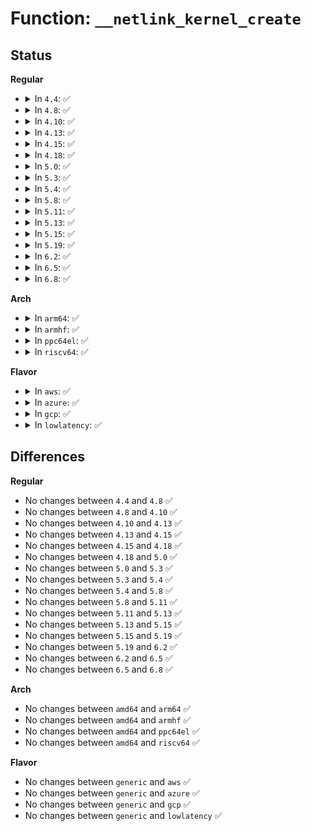 # Function: <code>__netlink_kernel_create</code>

## Status
<b>Regular</b>
<ul>
<li>
<details>
<summary>In <code>4.4</code>: ✅</summary>

```c
struct sock *__netlink_kernel_create(struct net *net, int unit, struct module *module, struct netlink_kernel_cfg *cfg);
```

**Collision:** Unique Global

**Inline:** No

**Transformation:** False

**Instances:**

```
In net/netlink/af_netlink.c (ffffffff8174d300)
Location: net/netlink/af_netlink.c:2619
Inline: False
Direct callers:
  - kernel/audit.c:audit_net_init
  - security/selinux/netlink.c:selnl_init
  - lib/kobject_uevent.c:uevent_net_init
  - drivers/scsi/scsi_netlink.c:scsi_netlink_init
  - net/core/rtnetlink.c:rtnetlink_net_init
  - net/core/sock_diag.c:diag_net_init
  - net/netlink/genetlink.c:genl_pernet_init
```
**Symbols:**

```
ffffffff8174d300-ffffffff8174d559: __netlink_kernel_create (STB_GLOBAL)
```
</details>
</li>
<li>
<details>
<summary>In <code>4.8</code>: ✅</summary>

```c
struct sock *__netlink_kernel_create(struct net *net, int unit, struct module *module, struct netlink_kernel_cfg *cfg);
```

**Collision:** Unique Global

**Inline:** No

**Transformation:** False

**Instances:**

```
In net/netlink/af_netlink.c (ffffffff817b96f0)
Location: net/netlink/af_netlink.c:1894
Inline: False
Direct callers:
  - kernel/audit.c:audit_net_init
  - security/selinux/netlink.c:selnl_init
  - lib/kobject_uevent.c:uevent_net_init
  - drivers/scsi/scsi_netlink.c:scsi_netlink_init
  - net/core/rtnetlink.c:rtnetlink_net_init
  - net/core/sock_diag.c:diag_net_init
  - net/netlink/genetlink.c:genl_pernet_init
```
**Symbols:**

```
ffffffff817b96f0-ffffffff817b9960: __netlink_kernel_create (STB_GLOBAL)
```
</details>
</li>
<li>
<details>
<summary>In <code>4.10</code>: ✅</summary>

```c
struct sock *__netlink_kernel_create(struct net *net, int unit, struct module *module, struct netlink_kernel_cfg *cfg);
```

**Collision:** Unique Global

**Inline:** No

**Transformation:** False

**Instances:**

```
In net/netlink/af_netlink.c (ffffffff817e9090)
Location: net/netlink/af_netlink.c:1911
Inline: False
Direct callers:
  - kernel/audit.c:audit_net_init
  - security/selinux/netlink.c:selnl_init
  - lib/kobject_uevent.c:uevent_net_init
  - drivers/scsi/scsi_netlink.c:scsi_netlink_init
  - net/core/rtnetlink.c:rtnetlink_net_init
  - net/core/sock_diag.c:diag_net_init
  - net/netlink/genetlink.c:genl_pernet_init
```
**Symbols:**

```
ffffffff817e9090-ffffffff817e9300: __netlink_kernel_create (STB_GLOBAL)
```
</details>
</li>
<li>
<details>
<summary>In <code>4.13</code>: ✅</summary>

```c
struct sock *__netlink_kernel_create(struct net *net, int unit, struct module *module, struct netlink_kernel_cfg *cfg);
```

**Collision:** Unique Global

**Inline:** No

**Transformation:** False

**Instances:**

```
In net/netlink/af_netlink.c (ffffffff81808d80)
Location: net/netlink/af_netlink.c:1962
Inline: False
Direct callers:
  - kernel/audit.c:audit_net_init
  - security/selinux/netlink.c:selnl_init
  - drivers/scsi/scsi_netlink.c:scsi_netlink_init
  - net/core/rtnetlink.c:rtnetlink_net_init
  - net/core/sock_diag.c:diag_net_init
  - net/netlink/genetlink.c:genl_pernet_init
  - lib/kobject_uevent.c:uevent_net_init
```
**Symbols:**

```
ffffffff81808d80-ffffffff81808fdf: __netlink_kernel_create (STB_GLOBAL)
```
</details>
</li>
<li>
<details>
<summary>In <code>4.15</code>: ✅</summary>

```c
struct sock *__netlink_kernel_create(struct net *net, int unit, struct module *module, struct netlink_kernel_cfg *cfg);
```

**Collision:** Unique Global

**Inline:** No

**Transformation:** False

**Instances:**

```
In net/netlink/af_netlink.c (ffffffff81887c50)
Location: net/netlink/af_netlink.c:1975
Inline: False
Direct callers:
  - kernel/audit.c:audit_net_init
  - security/selinux/netlink.c:selnl_init
  - drivers/scsi/scsi_netlink.c:scsi_netlink_init
  - net/core/rtnetlink.c:rtnetlink_net_init
  - net/core/sock_diag.c:diag_net_init
  - net/netlink/genetlink.c:genl_pernet_init
  - lib/kobject_uevent.c:uevent_net_init
```
**Symbols:**

```
ffffffff81887c50-ffffffff81887eaf: __netlink_kernel_create (STB_GLOBAL)
```
</details>
</li>
<li>
<details>
<summary>In <code>4.18</code>: ✅</summary>

```c
struct sock *__netlink_kernel_create(struct net *net, int unit, struct module *module, struct netlink_kernel_cfg *cfg);
```

**Collision:** Unique Global

**Inline:** No

**Transformation:** False

**Instances:**

```
In net/netlink/af_netlink.c (ffffffff818db640)
Location: net/netlink/af_netlink.c:2016
Inline: False
Direct callers:
  - kernel/audit.c:audit_net_init
  - security/selinux/netlink.c:selnl_init
  - drivers/scsi/scsi_netlink.c:scsi_netlink_init
  - net/core/rtnetlink.c:rtnetlink_net_init
  - net/core/sock_diag.c:diag_net_init
  - net/netlink/genetlink.c:genl_pernet_init
  - lib/kobject_uevent.c:uevent_net_init
```
**Symbols:**

```
ffffffff818db640-ffffffff818db89f: __netlink_kernel_create (STB_GLOBAL)
```
</details>
</li>
<li>
<details>
<summary>In <code>5.0</code>: ✅</summary>

```c
struct sock *__netlink_kernel_create(struct net *net, int unit, struct module *module, struct netlink_kernel_cfg *cfg);
```

**Collision:** Unique Global

**Inline:** No

**Transformation:** False

**Instances:**

```
In net/netlink/af_netlink.c (ffffffff81907f40)
Location: net/netlink/af_netlink.c:2025
Inline: False
Direct callers:
  - kernel/audit.c:audit_net_init
  - security/selinux/netlink.c:selnl_init
  - drivers/scsi/scsi_netlink.c:scsi_netlink_init
  - net/core/rtnetlink.c:rtnetlink_net_init
  - net/core/sock_diag.c:diag_net_init
  - net/netlink/genetlink.c:genl_pernet_init
  - lib/kobject_uevent.c:uevent_net_init
```
**Symbols:**

```
ffffffff81907f40-ffffffff819081d3: __netlink_kernel_create (STB_GLOBAL)
```
</details>
</li>
<li>
<details>
<summary>In <code>5.3</code>: ✅</summary>

```c
struct sock *__netlink_kernel_create(struct net *net, int unit, struct module *module, struct netlink_kernel_cfg *cfg);
```

**Collision:** Unique Global

**Inline:** No

**Transformation:** False

**Instances:**

```
In net/netlink/af_netlink.c (ffffffff81969220)
Location: net/netlink/af_netlink.c:2025
Inline: False
Direct callers:
  - kernel/audit.c:audit_net_init
  - security/selinux/netlink.c:selnl_init
  - drivers/scsi/scsi_netlink.c:scsi_netlink_init
  - net/core/rtnetlink.c:rtnetlink_net_init
  - net/core/sock_diag.c:diag_net_init
  - net/netlink/genetlink.c:genl_pernet_init
  - lib/kobject_uevent.c:uevent_net_init
```
**Symbols:**

```
ffffffff81969220-ffffffff81969483: __netlink_kernel_create (STB_GLOBAL)
```
</details>
</li>
<li>
<details>
<summary>In <code>5.4</code>: ✅</summary>

```c
struct sock *__netlink_kernel_create(struct net *net, int unit, struct module *module, struct netlink_kernel_cfg *cfg);
```

**Collision:** Unique Global

**Inline:** No

**Transformation:** False

**Instances:**

```
In net/netlink/af_netlink.c (ffffffff8199fcc0)
Location: net/netlink/af_netlink.c:2026
Inline: False
Direct callers:
  - kernel/audit.c:audit_net_init
  - security/selinux/netlink.c:selnl_init
  - drivers/scsi/scsi_netlink.c:scsi_netlink_init
  - net/core/rtnetlink.c:rtnetlink_net_init
  - net/core/sock_diag.c:diag_net_init
  - net/netlink/genetlink.c:genl_pernet_init
  - lib/kobject_uevent.c:uevent_net_init
```
**Symbols:**

```
ffffffff8199fcc0-ffffffff8199ff23: __netlink_kernel_create (STB_GLOBAL)
```
</details>
</li>
<li>
<details>
<summary>In <code>5.8</code>: ✅</summary>

```c
struct sock *__netlink_kernel_create(struct net *net, int unit, struct module *module, struct netlink_kernel_cfg *cfg);
```

**Collision:** Unique Global

**Inline:** No

**Transformation:** False

**Instances:**

```
In net/netlink/af_netlink.c (ffffffff81a79440)
Location: net/netlink/af_netlink.c:2026
Inline: False
Direct callers:
  - kernel/audit.c:audit_net_init
  - security/selinux/netlink.c:selnl_init
  - lib/kobject_uevent.c:uevent_net_init
  - drivers/connector/connector.c:cn_init
  - drivers/scsi/scsi_netlink.c:scsi_netlink_init
  - net/core/rtnetlink.c:rtnetlink_net_init
  - net/core/sock_diag.c:diag_net_init
  - net/netlink/genetlink.c:genl_pernet_init
```
**Symbols:**

```
ffffffff81a79440-ffffffff81a796ab: __netlink_kernel_create (STB_GLOBAL)
```
</details>
</li>
<li>
<details>
<summary>In <code>5.11</code>: ✅</summary>

```c
struct sock *__netlink_kernel_create(struct net *net, int unit, struct module *module, struct netlink_kernel_cfg *cfg);
```

**Collision:** Unique Global

**Inline:** No

**Transformation:** False

**Instances:**

```
In net/netlink/af_netlink.c (ffffffff81a82250)
Location: net/netlink/af_netlink.c:2027
Inline: False
Direct callers:
  - kernel/audit.c:audit_net_init
  - security/selinux/netlink.c:selnl_init
  - lib/kobject_uevent.c:uevent_net_init
  - drivers/connector/connector.c:cn_init
  - drivers/scsi/scsi_netlink.c:scsi_netlink_init
  - net/core/rtnetlink.c:rtnetlink_net_init
  - net/core/sock_diag.c:diag_net_init
  - net/netlink/genetlink.c:genl_pernet_init
```
**Symbols:**

```
ffffffff81a82250-ffffffff81a824bb: __netlink_kernel_create (STB_GLOBAL)
```
</details>
</li>
<li>
<details>
<summary>In <code>5.13</code>: ✅</summary>

```c
struct sock *__netlink_kernel_create(struct net *net, int unit, struct module *module, struct netlink_kernel_cfg *cfg);
```

**Collision:** Unique Global

**Inline:** No

**Transformation:** False

**Instances:**

```
In net/netlink/af_netlink.c (ffffffff81a6b330)
Location: net/netlink/af_netlink.c:2037
Inline: False
Direct callers:
  - kernel/audit.c:audit_net_init
  - security/selinux/netlink.c:selnl_init
  - lib/kobject_uevent.c:uevent_net_init
  - drivers/connector/connector.c:cn_init
  - drivers/scsi/scsi_netlink.c:scsi_netlink_init
  - net/core/rtnetlink.c:rtnetlink_net_init
  - net/core/sock_diag.c:diag_net_init
  - net/netlink/genetlink.c:genl_pernet_init
```
**Symbols:**

```
ffffffff81a6b330-ffffffff81a6b59c: __netlink_kernel_create (STB_GLOBAL)
```
</details>
</li>
<li>
<details>
<summary>In <code>5.15</code>: ✅</summary>

```c
struct sock *__netlink_kernel_create(struct net *net, int unit, struct module *module, struct netlink_kernel_cfg *cfg);
```

**Collision:** Unique Global

**Inline:** No

**Transformation:** False

**Instances:**

```
In net/netlink/af_netlink.c (ffffffff81b24960)
Location: net/netlink/af_netlink.c:2048
Inline: False
Direct callers:
  - kernel/audit.c:audit_net_init
  - security/selinux/netlink.c:selnl_init
  - lib/kobject_uevent.c:uevent_net_init
  - drivers/connector/connector.c:cn_init
  - drivers/scsi/scsi_netlink.c:scsi_netlink_init
  - net/core/rtnetlink.c:rtnetlink_net_init
  - net/core/sock_diag.c:diag_net_init
  - net/netlink/genetlink.c:genl_pernet_init
```
**Symbols:**

```
ffffffff81b24960-ffffffff81b24bcc: __netlink_kernel_create (STB_GLOBAL)
```
</details>
</li>
<li>
<details>
<summary>In <code>5.19</code>: ✅</summary>

```c
struct sock *__netlink_kernel_create(struct net *net, int unit, struct module *module, struct netlink_kernel_cfg *cfg);
```

**Collision:** Unique Global

**Inline:** No

**Transformation:** False

**Instances:**

```
In net/netlink/af_netlink.c (ffffffff81cac3b0)
Location: net/netlink/af_netlink.c:2027
Inline: False
Direct callers:
  - kernel/audit.c:audit_net_init
  - security/selinux/netlink.c:selnl_init
  - lib/kobject_uevent.c:uevent_net_init
  - drivers/connector/connector.c:cn_init
  - drivers/scsi/scsi_netlink.c:scsi_netlink_init
  - net/core/rtnetlink.c:rtnetlink_net_init
  - net/core/sock_diag.c:diag_net_init
  - net/netlink/genetlink.c:genl_pernet_init
```
**Symbols:**

```
ffffffff81cac3b0-ffffffff81cac668: __netlink_kernel_create (STB_GLOBAL)
```
</details>
</li>
<li>
<details>
<summary>In <code>6.2</code>: ✅</summary>

```c
struct sock *__netlink_kernel_create(struct net *net, int unit, struct module *module, struct netlink_kernel_cfg *cfg);
```

**Collision:** Unique Global

**Inline:** No

**Transformation:** False

**Instances:**

```
In net/netlink/af_netlink.c (ffffffff81e69fa0)
Location: net/netlink/af_netlink.c:2048
Inline: False
Direct callers:
  - kernel/audit.c:audit_net_init
  - security/selinux/netlink.c:selnl_init
  - drivers/connector/connector.c:cn_init
  - drivers/scsi/scsi_netlink.c:scsi_netlink_init
  - net/core/rtnetlink.c:rtnetlink_net_init
  - net/core/sock_diag.c:diag_net_init
  - net/netlink/genetlink.c:genl_pernet_init
  - lib/kobject_uevent.c:uevent_net_init
```
**Symbols:**

```
ffffffff81e69fa0-ffffffff81e6a258: __netlink_kernel_create (STB_GLOBAL)
```
</details>
</li>
<li>
<details>
<summary>In <code>6.5</code>: ✅</summary>

```c
struct sock *__netlink_kernel_create(struct net *net, int unit, struct module *module, struct netlink_kernel_cfg *cfg);
```

**Collision:** Unique Global

**Inline:** No

**Transformation:** False

**Instances:**

```
In net/netlink/af_netlink.c (ffffffff81ec5f70)
Location: net/netlink/af_netlink.c:2021
Inline: False
Direct callers:
  - kernel/audit.c:audit_net_init
  - security/selinux/netlink.c:selnl_init
  - drivers/connector/connector.c:cn_init
  - drivers/scsi/scsi_netlink.c:scsi_netlink_init
  - net/core/rtnetlink.c:rtnetlink_net_init
  - net/core/sock_diag.c:diag_net_init
  - net/netlink/genetlink.c:genl_pernet_init
  - lib/kobject_uevent.c:uevent_net_init
```
**Symbols:**

```
ffffffff81ec5f70-ffffffff81ec621c: __netlink_kernel_create (STB_GLOBAL)
```
</details>
</li>
<li>
<details>
<summary>In <code>6.8</code>: ✅</summary>

```c
struct sock *__netlink_kernel_create(struct net *net, int unit, struct module *module, struct netlink_kernel_cfg *cfg);
```

**Collision:** Unique Global

**Inline:** No

**Transformation:** False

**Instances:**

```
In net/netlink/af_netlink.c (ffffffff81f891d0)
Location: net/netlink/af_netlink.c:2015
Inline: False
Direct callers:
  - kernel/audit.c:audit_net_init
  - security/selinux/netlink.c:selnl_init
  - drivers/connector/connector.c:cn_init
  - drivers/scsi/scsi_netlink.c:scsi_netlink_init
  - net/core/rtnetlink.c:rtnetlink_net_init
  - net/core/sock_diag.c:diag_net_init
  - net/netlink/genetlink.c:genl_pernet_init
  - lib/kobject_uevent.c:uevent_net_init
```
**Symbols:**

```
ffffffff81f891d0-ffffffff81f89484: __netlink_kernel_create (STB_GLOBAL)
```
</details>
</li>
</ul>
<b>Arch</b>
<ul>
<li>
<details>
<summary>In <code>arm64</code>: ✅</summary>

```c
struct sock *__netlink_kernel_create(struct net *net, int unit, struct module *module, struct netlink_kernel_cfg *cfg);
```

**Collision:** Unique Global

**Inline:** No

**Transformation:** False

**Instances:**

```
In net/netlink/af_netlink.c (ffff800010c4e188)
Location: net/netlink/af_netlink.c:2026
Inline: False
Direct callers:
  - kernel/audit.c:audit_net_init
  - security/selinux/netlink.c:selnl_init
  - drivers/scsi/scsi_netlink.c:scsi_netlink_init
  - net/core/rtnetlink.c:rtnetlink_net_init
  - net/core/sock_diag.c:diag_net_init
  - net/netlink/genetlink.c:genl_pernet_init
  - lib/kobject_uevent.c:uevent_net_init
```
**Symbols:**

```
ffff800010c4e188-ffff800010c4e3e0: __netlink_kernel_create (STB_GLOBAL)
```
</details>
</li>
<li>
<details>
<summary>In <code>armhf</code>: ✅</summary>

```c
struct sock *__netlink_kernel_create(struct net *net, int unit, struct module *module, struct netlink_kernel_cfg *cfg);
```

**Collision:** Unique Global

**Inline:** No

**Transformation:** False

**Instances:**

```
In net/netlink/af_netlink.c (c0d5e3e4)
Location: net/netlink/af_netlink.c:2026
Inline: False
Direct callers:
  - kernel/audit.c:audit_net_init
  - security/selinux/netlink.c:selnl_init
  - drivers/scsi/scsi_netlink.c:scsi_netlink_init
  - net/core/rtnetlink.c:rtnetlink_net_init
  - net/core/sock_diag.c:diag_net_init
  - net/netlink/genetlink.c:genl_pernet_init
  - lib/kobject_uevent.c:uevent_net_init
```
**Symbols:**

```
c0d5e3e4-c0d5e634: __netlink_kernel_create (STB_GLOBAL)
```
</details>
</li>
<li>
<details>
<summary>In <code>ppc64el</code>: ✅</summary>

```c
struct sock *__netlink_kernel_create(struct net *net, int unit, struct module *module, struct netlink_kernel_cfg *cfg);
```

**Collision:** Unique Global

**Inline:** No

**Transformation:** False

**Instances:**

```
In net/netlink/af_netlink.c (c000000000d4c530)
Location: net/netlink/af_netlink.c:2026
Inline: False
Direct callers:
  - kernel/audit.c:audit_net_init
  - security/selinux/netlink.c:selnl_init
  - drivers/scsi/scsi_netlink.c:scsi_netlink_init
  - net/core/rtnetlink.c:rtnetlink_net_init
  - net/core/sock_diag.c:diag_net_init
  - net/netlink/genetlink.c:genl_pernet_init
  - lib/kobject_uevent.c:uevent_net_init
```
**Symbols:**

```
c000000000d4c530-c000000000d4c864: __netlink_kernel_create (STB_GLOBAL)
```
</details>
</li>
<li>
<details>
<summary>In <code>riscv64</code>: ✅</summary>

```c
struct sock *__netlink_kernel_create(struct net *net, int unit, struct module *module, struct netlink_kernel_cfg *cfg);
```

**Collision:** Unique Global

**Inline:** No

**Transformation:** False

**Instances:**

```
In net/netlink/af_netlink.c (ffffffe0007ba2ea)
Location: net/netlink/af_netlink.c:2026
Inline: False
Direct callers:
  - kernel/audit.c:audit_net_init
  - security/selinux/netlink.c:selnl_init
  - drivers/scsi/scsi_netlink.c:scsi_netlink_init
  - net/core/rtnetlink.c:rtnetlink_net_init
  - net/core/sock_diag.c:diag_net_init
  - net/netlink/genetlink.c:genl_pernet_init
  - lib/kobject_uevent.c:uevent_net_init
```
**Symbols:**

```
ffffffe0007ba2ea-ffffffe0007ba4e2: __netlink_kernel_create (STB_GLOBAL)
```
</details>
</li>
</ul>
<b>Flavor</b>
<ul>
<li>
<details>
<summary>In <code>aws</code>: ✅</summary>

```c
struct sock *__netlink_kernel_create(struct net *net, int unit, struct module *module, struct netlink_kernel_cfg *cfg);
```

**Collision:** Unique Global

**Inline:** No

**Transformation:** False

**Instances:**

```
In net/netlink/af_netlink.c (ffffffff8193fb30)
Location: net/netlink/af_netlink.c:2026
Inline: False
Direct callers:
  - kernel/audit.c:audit_net_init
  - security/selinux/netlink.c:selnl_init
  - drivers/scsi/scsi_netlink.c:scsi_netlink_init
  - net/core/rtnetlink.c:rtnetlink_net_init
  - net/core/sock_diag.c:diag_net_init
  - net/netlink/genetlink.c:genl_pernet_init
  - lib/kobject_uevent.c:uevent_net_init
```
**Symbols:**

```
ffffffff8193fb30-ffffffff8193fd93: __netlink_kernel_create (STB_GLOBAL)
```
</details>
</li>
<li>
<details>
<summary>In <code>azure</code>: ✅</summary>

```c
struct sock *__netlink_kernel_create(struct net *net, int unit, struct module *module, struct netlink_kernel_cfg *cfg);
```

**Collision:** Unique Global

**Inline:** No

**Transformation:** False

**Instances:**

```
In net/netlink/af_netlink.c (ffffffff818f9620)
Location: net/netlink/af_netlink.c:2026
Inline: False
Direct callers:
  - kernel/audit.c:audit_net_init
  - security/selinux/netlink.c:selnl_init
  - drivers/scsi/scsi_netlink.c:scsi_netlink_init
  - net/core/rtnetlink.c:rtnetlink_net_init
  - net/core/sock_diag.c:diag_net_init
  - net/netlink/genetlink.c:genl_pernet_init
  - lib/kobject_uevent.c:uevent_net_init
```
**Symbols:**

```
ffffffff818f9620-ffffffff818f9883: __netlink_kernel_create (STB_GLOBAL)
```
</details>
</li>
<li>
<details>
<summary>In <code>gcp</code>: ✅</summary>

```c
struct sock *__netlink_kernel_create(struct net *net, int unit, struct module *module, struct netlink_kernel_cfg *cfg);
```

**Collision:** Unique Global

**Inline:** No

**Transformation:** False

**Instances:**

```
In net/netlink/af_netlink.c (ffffffff81990cc0)
Location: net/netlink/af_netlink.c:2026
Inline: False
Direct callers:
  - kernel/audit.c:audit_net_init
  - security/selinux/netlink.c:selnl_init
  - drivers/scsi/scsi_netlink.c:scsi_netlink_init
  - net/core/rtnetlink.c:rtnetlink_net_init
  - net/core/sock_diag.c:diag_net_init
  - net/netlink/genetlink.c:genl_pernet_init
  - net/netfilter/nfnetlink.c:nfnetlink_net_init
  - lib/kobject_uevent.c:uevent_net_init
```
**Symbols:**

```
ffffffff81990cc0-ffffffff81990f23: __netlink_kernel_create (STB_GLOBAL)
```
</details>
</li>
<li>
<details>
<summary>In <code>lowlatency</code>: ✅</summary>

```c
struct sock *__netlink_kernel_create(struct net *net, int unit, struct module *module, struct netlink_kernel_cfg *cfg);
```

**Collision:** Unique Global

**Inline:** No

**Transformation:** False

**Instances:**

```
In net/netlink/af_netlink.c (ffffffff819b3740)
Location: net/netlink/af_netlink.c:2026
Inline: False
Direct callers:
  - kernel/audit.c:audit_net_init
  - security/selinux/netlink.c:selnl_init
  - drivers/scsi/scsi_netlink.c:scsi_netlink_init
  - net/core/rtnetlink.c:rtnetlink_net_init
  - net/core/sock_diag.c:diag_net_init
  - net/netlink/genetlink.c:genl_pernet_init
  - lib/kobject_uevent.c:uevent_net_init
```
**Symbols:**

```
ffffffff819b3740-ffffffff819b39a3: __netlink_kernel_create (STB_GLOBAL)
```
</details>
</li>
</ul>

## Differences
<b>Regular</b>
<ul>
<li>
No changes between <code>4.4</code> and <code>4.8</code> ✅
</li>
<li>
No changes between <code>4.8</code> and <code>4.10</code> ✅
</li>
<li>
No changes between <code>4.10</code> and <code>4.13</code> ✅
</li>
<li>
No changes between <code>4.13</code> and <code>4.15</code> ✅
</li>
<li>
No changes between <code>4.15</code> and <code>4.18</code> ✅
</li>
<li>
No changes between <code>4.18</code> and <code>5.0</code> ✅
</li>
<li>
No changes between <code>5.0</code> and <code>5.3</code> ✅
</li>
<li>
No changes between <code>5.3</code> and <code>5.4</code> ✅
</li>
<li>
No changes between <code>5.4</code> and <code>5.8</code> ✅
</li>
<li>
No changes between <code>5.8</code> and <code>5.11</code> ✅
</li>
<li>
No changes between <code>5.11</code> and <code>5.13</code> ✅
</li>
<li>
No changes between <code>5.13</code> and <code>5.15</code> ✅
</li>
<li>
No changes between <code>5.15</code> and <code>5.19</code> ✅
</li>
<li>
No changes between <code>5.19</code> and <code>6.2</code> ✅
</li>
<li>
No changes between <code>6.2</code> and <code>6.5</code> ✅
</li>
<li>
No changes between <code>6.5</code> and <code>6.8</code> ✅
</li>
</ul>
<b>Arch</b>
<ul>
<li>
No changes between <code>amd64</code> and <code>arm64</code> ✅
</li>
<li>
No changes between <code>amd64</code> and <code>armhf</code> ✅
</li>
<li>
No changes between <code>amd64</code> and <code>ppc64el</code> ✅
</li>
<li>
No changes between <code>amd64</code> and <code>riscv64</code> ✅
</li>
</ul>
<b>Flavor</b>
<ul>
<li>
No changes between <code>generic</code> and <code>aws</code> ✅
</li>
<li>
No changes between <code>generic</code> and <code>azure</code> ✅
</li>
<li>
No changes between <code>generic</code> and <code>gcp</code> ✅
</li>
<li>
No changes between <code>generic</code> and <code>lowlatency</code> ✅
</li>
</ul>
